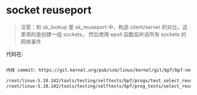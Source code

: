 # socket reuseport

> 注意：和 sk_lookup 里 sk_reuseport 中，构造 client/server 的对比，这里用的是创建一组 sockets，
> 然后使用 epoll 函数监听该所有 sockets 的网络事件

代码在:

```md

内核 commit: https://git.kernel.org/pub/scm/linux/kernel/git/bpf/bpf-next.git/commit/?id=9d6f417714c3aaf67b23ffdc1d2b036cce3ecc1c

/root/linux-5.10.142/tools/testing/selftests/bpf/progs/test_select_reuseport_kern.c
/root/linux-5.10.142/tools/testing/selftests/bpf/prog_tests/select_reuseport.c

```





